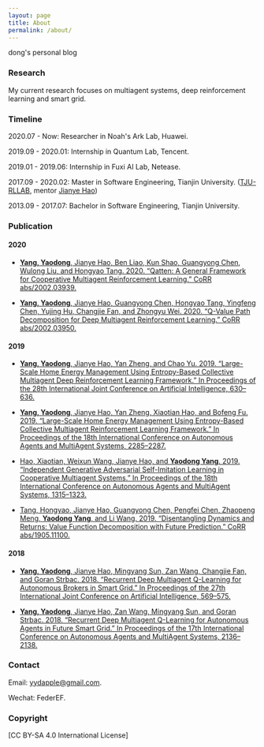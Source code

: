 ```yaml
---
layout: page
title: About
permalink: /about/
---
```


dong's personal blog

### Research

My current research focuses on multiagent systems, deep reinforcement learning and smart grid.

### Timeline

2020.07 - Now: Researcher in Noah's Ark Lab, Huawei.

2019.09 - 2020.01: Internship in Quantum Lab, Tencent.

2019.01 - 2019.06: Internship in Fuxi AI Lab, Netease.

2017.09 - 2020.02: Master in Software Engineering, Tianjin University. ([TJU-RLLAB](http://www.icdai.org/), mentor [Jianye Hao](http://www.escience.cn/people/jianye/index.html))

2013.09 - 2017.07: Bachelor in Software Engineering, Tianjin University.

### Publication

#### 2020
- [**Yang, Yaodong**, Jianye Hao, Ben Liao, Kun Shao, Guangyong Chen, Wulong Liu, and Hongyao Tang. 2020. 
“Qatten: A General Framework for Cooperative Multiagent Reinforcement Learning.” 
CoRR abs/2002.03939.](https://arxiv.org/abs/2002.03939)

- [**Yang, Yaodong**, Jianye Hao, Guangyong Chen, Hongyao Tang, Yingfeng Chen, Yujing Hu, Changjie Fan, and Zhongyu Wei. 2020. 
“Q-Value Path Decomposition for Deep Multiagent Reinforcement Learning.” 
CoRR abs/2002.03950.](https://arxiv.org/abs/2002.03950)

#### 2019
- [**Yang, Yaodong**, Jianye Hao, Yan Zheng, and Chao Yu. 2019. 
“Large-Scale Home Energy Management Using Entropy-Based Collective Multiagent Deep Reinforcement Learning Framework.” 
In Proceedings of the 28th International Joint Conference on Artificial Intelligence, 630–636.](https://doi.org/10.24963/ijcai.2019/89.)

- [**Yang, Yaodong**, Jianye Hao, Yan Zheng, Xiaotian Hao, and Bofeng Fu. 2019. 
“Large-Scale Home Energy Management Using Entropy-Based Collective Multiagent Reinforcement Learning Framework.” 
In Proceedings of the 18th International Conference on Autonomous Agents and MultiAgent Systems, 2285–2287.](http://dl.acm.org/citation.cfm?id=3306127.3332086.)

- [Hao, Xiaotian, Weixun Wang, Jianye Hao, and **Yaodong Yang**. 2019. 
“Independent Generative Adversarial Self-Imitation Learning in Cooperative Multiagent Systems.” 
In Proceedings of the 18th International Conference on Autonomous Agents and MultiAgent Systems, 1315–1323.](http://dl.acm.org/citation.cfm?id=3306127.3331837)

- [Tang, Hongyao, Jianye Hao, Guangyong Chen, Pengfei Chen, Zhaopeng Meng, **Yaodong Yang**, and Li Wang. 2019. 
“Disentangling Dynamics and Returns: Value Function Decomposition with Future Prediction.” 
CoRR abs/1905.11100.](http://arxiv.org/abs/1905.11100)

#### 2018
- [**Yang, Yaodong**, Jianye Hao, Mingyang Sun, Zan Wang, Changjie Fan, and Goran Strbac. 2018. 
“Recurrent Deep Multiagent Q-Learning for Autonomous Brokers in Smart Grid.” 
In Proceedings of the 27th International Joint Conference on Artificial Intelligence, 569–575.](https://doi.org/10.24963/ijcai.2018/79)

- [**Yang, Yaodong**, Jianye Hao, Zan Wang, Mingyang Sun, and Goran Strbac. 2018. 
“Recurrent Deep Multiagent Q-Learning for Autonomous Agents in Future Smart Grid.” 
In Proceedings of the 17th International Conference on Autonomous Agents and MultiAgent Systems, 2136–2138.](http://dl.acm.org/citation.cfm?id=3237383.3238097)

### Contact

Email: yydapple@gmail.com.

Wechat: FederEF.

### Copyright

[CC BY-SA 4.0 International License]

